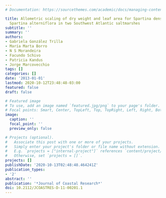 ```yaml
---
# Documentation: https://sourcethemes.com/academic/docs/managing-content/

title: Allometric scaling of dry weight and leaf area for Spartina densiflora and
  Spartina alterniflora in two Southwest Atlantic saltmarshes
subtitle: ''
summary: ''
authors:
- Gabriela González Trilla
- María Marta Borro
- N S Morandeira
- Facundo Schivo
- Patricia Kandus
- Jorge Marcovecchio
tags: []
categories: []
date: '2013-01-01'
lastmod: 2020-10-12T23:48:48-03:00
featured: false
draft: false

# Featured image
# To use, add an image named `featured.jpg/png` to your page's folder.
# Focal points: Smart, Center, TopLeft, Top, TopRight, Left, Right, BottomLeft, Bottom, BottomRight.
image:
  caption: ''
  focal_point: ''
  preview_only: false

# Projects (optional).
#   Associate this post with one or more of your projects.
#   Simply enter your project's folder or file name without extension.
#   E.g. `projects = ["internal-project"]` references `content/project/deep-learning/index.md`.
#   Otherwise, set `projects = []`.
projects: []
publishDate: '2020-10-13T02:48:48.464241Z'
publication_types:
- '2'
abstract: ''
publication: '*Journal of Coastal Research*'
doi: 10.2112/JCOASTRES-D-11-00201.1
---
```

